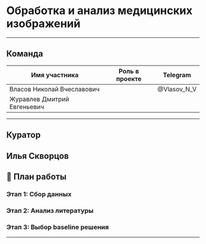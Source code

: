 #  Обработка и анализ медицинских изображений

---

##  Команда

| Имя участника      | Роль в проекте        | Telegram             |
|--------------------|------------------------|----------------------------|
| Власов Николай Вчеславович        |  | @Vlasov_N_V |
| Журавлев Дмитрий Евгеньевич      |           |  |
---

## Куратор

**Илья Скворцов**  
---

## 📅 План работы

### Этап 1: Сбор данных

### Этап 2: Анализ литературы

### Этап 3: Выбор baseline решения

---
